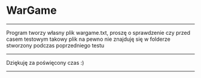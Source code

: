 # WarGame
**********
Program tworzy własny plik wargame.txt, proszę o sprawdzenie czy przed casem testowym takowy plik na pewno nie znajduję się w folderze stworzony podczas poprzedniego testu
**********
Dziękuję za poświęcony czas :)
**********
